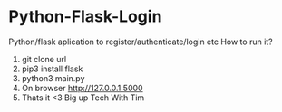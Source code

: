 # Python-Flask-Login
Python/flask aplication to register/authenticate/login etc
How to run it?
1. git clone url
2. pip3 install flask
3. python3 main.py
4. On browser http://127.0.0.1:5000
5. Thats it
<3 Big up Tech With Tim
